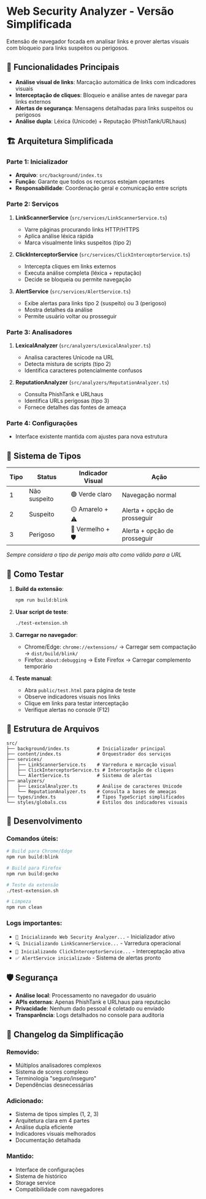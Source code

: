 # Web Security Analyzer - Versão Simplificada

Extensão de navegador focada em analisar links e prover alertas visuais com bloqueio para links suspeitos ou perigosos.

## 🎯 Funcionalidades Principais

- **Análise visual de links**: Marcação automática de links com indicadores visuais
- **Interceptação de cliques**: Bloqueio e análise antes de navegar para links externos
- **Alertas de segurança**: Mensagens detalhadas para links suspeitos ou perigosos
- **Análise dupla**: Léxica (Unicode) + Reputação (PhishTank/URLhaus)

## 🏗️ Arquitetura Simplificada

### Parte 1: Inicializador
- **Arquivo**: `src/background/index.ts`
- **Função**: Garante que todos os recursos estejam operantes
- **Responsabilidade**: Coordenação geral e comunicação entre scripts

### Parte 2: Serviços
1. **LinkScannerService** (`src/services/LinkScannerService.ts`)
   - Varre páginas procurando links HTTP/HTTPS
   - Aplica análise léxica rápida
   - Marca visualmente links suspeitos (tipo 2)

2. **ClickInterceptorService** (`src/services/ClickInterceptorService.ts`)
   - Intercepta cliques em links externos
   - Executa análise completa (léxica + reputação)
   - Decide se bloqueia ou permite navegação

3. **AlertService** (`src/services/AlertService.ts`)
   - Exibe alertas para links tipo 2 (suspeito) ou 3 (perigoso)
   - Mostra detalhes da análise
   - Permite usuário voltar ou prosseguir

### Parte 3: Analisadores
1. **LexicalAnalyzer** (`src/analyzers/LexicalAnalyzer.ts`)
   - Analisa caracteres Unicode na URL
   - Detecta mistura de scripts (tipo 2)
   - Identifica caracteres potencialmente confusos

2. **ReputationAnalyzer** (`src/analyzers/ReputationAnalyzer.ts`)
   - Consulta PhishTank e URLhaus
   - Identifica URLs perigosas (tipo 3)
   - Fornece detalhes das fontes de ameaça

### Parte 4: Configurações
- Interface existente mantida com ajustes para nova estrutura

## 🎨 Sistema de Tipos

| Tipo | Status | Indicador Visual | Ação |
|------|--------|------------------|------|
| 1 | Não suspeito | 🟢 Verde claro | Navegação normal |
| 2 | Suspeito | 🟡 Amarelo + ⚠️ | Alerta + opção de prosseguir |
| 3 | Perigoso | 🔴 Vermelho + 🛡️ | Alerta + opção de prosseguir |

*Sempre considera o tipo de perigo mais alto como válido para a URL*

## 🚀 Como Testar

1. **Build da extensão**:
   ```bash
   npm run build:blink
   ```

2. **Usar script de teste**:
   ```bash
   ./test-extension.sh
   ```

3. **Carregar no navegador**:
   - Chrome/Edge: `chrome://extensions/` → Carregar sem compactação → `dist/build/blink/`
   - Firefox: `about:debugging` → Este Firefox → Carregar complemento temporário

4. **Teste manual**:
   - Abra `public/test.html` para página de teste
   - Observe indicadores visuais nos links
   - Clique em links para testar interceptação
   - Verifique alertas no console (F12)

## 📁 Estrutura de Arquivos

```
src/
├── background/index.ts          # Inicializador principal
├── content/index.ts             # Orquestrador dos serviços
├── services/
│   ├── LinkScannerService.ts    # Varredura e marcação visual
│   ├── ClickInterceptorService.ts # Interceptação de cliques
│   └── AlertService.ts          # Sistema de alertas
├── analyzers/
│   ├── LexicalAnalyzer.ts       # Análise de caracteres Unicode
│   └── ReputationAnalyzer.ts    # Consulta a bases de ameaças
├── types/index.ts               # Tipos TypeScript simplificados
└── styles/globals.css           # Estilos dos indicadores visuais
```

## 🔧 Desenvolvimento

### Comandos úteis:
```bash
# Build para Chrome/Edge
npm run build:blink

# Build para Firefox  
npm run build:gecko

# Teste da extensão
./test-extension.sh

# Limpeza
npm run clean
```

### Logs importantes:
- `🚀 Inicializando Web Security Analyzer...` - Inicializador ativo
- `🔍 Inicializando LinkScannerService...` - Varredura operacional
- `🎯 Inicializando ClickInterceptorService...` - Interceptação ativa
- `✅ AlertService inicializado` - Sistema de alertas pronto

## 🛡️ Segurança

- **Análise local**: Processamento no navegador do usuário
- **APIs externas**: Apenas PhishTank e URLhaus para reputação
- **Privacidade**: Nenhum dado pessoal é coletado ou enviado
- **Transparência**: Logs detalhados no console para auditoria

## 📝 Changelog da Simplificação

### Removido:
- Múltiplos analisadores complexos
- Sistema de scores complexo
- Terminologia "seguro/inseguro"
- Dependências desnecessárias

### Adicionado:
- Sistema de tipos simples (1, 2, 3)
- Arquitetura clara em 4 partes
- Análise dupla eficiente
- Indicadores visuais melhorados
- Documentação detalhada

### Mantido:
- Interface de configurações
- Sistema de histórico
- Storage service
- Compatibilidade com navegadores
